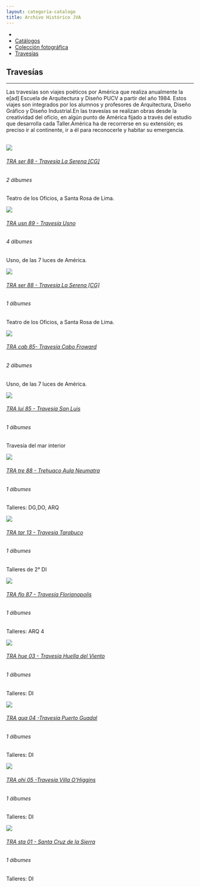 ```yaml
---
layout: categoria-catalogo
title: Archivo Histórico JVA
---
```

<!--  CONTENIDO CENTRAL   -->
<div class='contenedor-sin-relleno'>
  <div class='fila'>
    <div class="col-lg-12 oculto-xs">
      <ul id="breadcrumb">
        <li><a href="#"><i class="icn icn-hogar icn-md"></i></a></li>
        <li><a href="#"> Catálogos </a></li>
        <li><a href="#"> Colección fotográfica </a></li>
        <li><a href="#"> Travesías</a></li>
        </ul>
    </div>
  </div>
</div>
<div class='wrap'>     
  <div class='fila'> <!--Descripcion categoria -->
    <div class='col-lg-6 col-md-6 col-sm-12 col-xs-12'>
      <i class="icn icn-travesia icn-lg gris-oscuro"></i><h2 class='rojo-claro'>Travesías</h2>
      <hr>
      <p class='xs gris-oscuro fina'>Las travesías son viajes poéticos por América que realiza anualmente la e[ad] Escuela de Arquitectura y Diseño PUCV a partir del año 1984. Estos viajes son integrados por los alumnos y profesores de Arquitectura, Diseño Gráfico y Diseño Industrial.En las travesías se realizan obras desde la creatividad del oficio, en algún punto de América fijado a través del estudio que desarrolla cada Taller.América ha de recorrerse en su extensión; es preciso ir al continente, ir a él para reconocerle y habitar su emergencia.</p></br>
    </div>
  </div>
  <div class='fila'>
    <div class='col-lg-3 col-md-3 col-sm-6 col-xs-12'>
      <div class='cont-destacados'>
        <div class='prev-imagen lg'>            
          <div class='catalogo-mas fondo-rojo-claro'>
            <a href='noticia-dest.html'><i class='icn icn-mas blanco recuadro-mas-cat'></i></a>
          </div>
          <img class='altura-foto-interior'src='img/img-archivo/trav-serena.jpg'>
        </div>  
        <a href=''><h6 class='rojo-claro texto-cuadro-des'>TRA ser 88 - Travesía La Serena [CG]</h6></a>
        <div class='linea-seccion'>
          <h6><i class='icn icn-ojo-l icn-md gris-oscuro'></i> 2 álbumes</h6>
        </div> 
        <div class='cont-descripcion-album'>
          <div class='listado-album'>
            <i class='icn icn-nav-der icn-sm rojo-claro'></i>
          </div>
          <p class='xs negro-claro fina'>Teatro de los Oficios, a Santa Rosa de Lima.</p>
        </div>                       
      </div>
    </div>
    <div class='col-lg-3 col-md-3 col-sm-6 col-xs-12'>
      <div class='cont-destacados'>
        <div class='prev-imagen lg'>            
          <div class='catalogo-mas fondo-rojo-claro'>
            <a href='album.html'><i class='icn icn-mas blanco recuadro-mas-cat'></i></a>
          </div>
          <img class='altura-foto-interior'src='img/img-archivo/Usno 212 - 19.jpg'>
        </div>  
        <a href='album.html'><h6 class='rojo-claro texto-cuadro-des'>TRA usn 89 - Travesía Usno</h6></a>
        <div class='linea-seccion'>
          <h6><i class='icn icn-ojo-l icn-md gris-oscuro'></i> 4 álbumes</h6>
        </div>
        <div class='cont-descripcion-album'>
          <div class='listado-album'>
            <i class='icn icn-nav-der icn-sm rojo-claro'></i>
          </div>
          <p class='xs negro-claro fina'>Usno, de las 7 luces de América.</p>
        </div>                      
      </div>
    </div>
    <div class='col-lg-3 col-md-3 col-sm-6 col-xs-12'>
      <div class='cont-destacados'>
        <div class='prev-imagen lg'>            
          <div class='catalogo-mas fondo-rojo-claro'>
            <a href='noticia-dest.html'><i class='icn icn-mas blanco recuadro-mas-cat'></i></a>
          </div>
          <img class='altura-foto-interior'src='img/img-archivo/travesia-laserena5.jpg'>
        </div>  
        <a href=''><h6 class='rojo-claro texto-cuadro-des'>TRA ser 88 - Travesía La Serena [CG]</h6></a>
        <div class='linea-seccion'>
          <h6><i class='icn icn-ojo-l icn-md gris-oscuro'></i>1 álbumes</h6>
        </div>
        <div class='cont-descripcion-album'>
          <div class='listado-album'>
            <i class='icn icn-nav-der icn-sm rojo-claro'></i>
          </div>
          <p class='xs negro-claro fina'>Teatro de los Oficios, a Santa Rosa de Lima.</p>
        </div>                      
      </div>
    </div>
    <div class='col-lg-3 col-md-3 col-sm-6 col-xs-12'>
      <div class='cont-destacados'>
        <div class='prev-imagen lg'>            
          <div class='catalogo-mas fondo-rojo-claro'>
            <a href='noticia-dest.html'><i class='icn icn-mas blanco recuadro-mas-cat'></i></a>
          </div>
          <img class='altura-foto-interior'src='img/img-archivo/travesia-cabofroward85.jpg'>
        </div>  
        <a href=''><h6 class='rojo-claro texto-cuadro-des'>TRA cab 85- Travesía Cabo Froward</h6></a>
        <div class='linea-seccion'>
          <h6><i class='icn icn-ojo-l icn-md gris-oscuro'></i>2 álbumes</h6>
        </div>              
        <div class='cont-descripcion-album'>
          <div class='listado-album'>
            <i class='icn icn-nav-der icn-sm rojo-claro'></i>
          </div>
          <p class='xs negro-claro fina'>Usno, de las 7 luces de América.</p>
        </div>                      
      </div>
    </div>
  </div>
  <div class='fila'>
    <div class='col-lg-3 col-md-3 col-sm-6 col-xs-12'>
      <div class='cont-destacados'>
        <div class='prev-imagen lg'>            
          <div class='catalogo-mas fondo-rojo-claro'>
            <a href='noticia-dest.html'><i class='icn icn-mas blanco recuadro-mas-cat'></i></a>
          </div>
          <img class='altura-foto-interior'src='img/img-archivo/travesia-san-luis.arg.jpg'>
        </div>      
        <a href=''><h6 class='rojo-claro texto-cuadro-des'>TRA lui 85 - Travesía San Luis</h6></a>
        <div class='linea-seccion'>
          <h6><i class='icn icn-ojo-l icn-md gris-oscuro'></i>1 álbumes</h6>
        </div>
        <div class='cont-descripcion-album'>
          <div class='listado-album'>
            <i class='icn icn-nav-der icn-sm rojo-claro'></i>
          </div>
          <p class='xs negro-claro fina'>Travesía del mar interior</p>
        </div>                       
      </div>
    </div>
    <div class='col-lg-3 col-md-3 col-sm-6 col-xs-12'>
      <div class='cont-destacados'>
        <div class='prev-imagen lg'>            
          <div class='catalogo-mas fondo-rojo-claro'>
            <a href='album.html'><i class='icn icn-mas blanco recuadro-mas-cat'></i></a>
          </div>
          <img class='altura-foto-interior'src='img/img-archivo/Trehuaco Aula Neumatra.jpg'>
        </div>  
        <a href='album.html'><h6 class='rojo-claro texto-cuadro-des'>TRA tre 88 - Trehuaco Aula Neumatra</h6></a>
        <div class='linea-seccion'>
          <h6><i class='icn icn-ojo-l icn-md gris-oscuro'></i>1 álbumes</h6>
        </div>
        <div class='cont-descripcion-album'>
          <div class='listado-album'>
            <i class='icn icn-nav-der icn-sm rojo-claro'></i>
          </div>
          <p class='xs negro-claro fina'>Talleres: DG,DO, ARQ</p>
        </div>                      
      </div>
    </div>
    <div class='col-lg-3 col-md-3 col-sm-6 col-xs-12'>
      <div class='cont-destacados'>
        <div class='prev-imagen lg'>            
          <div class='catalogo-mas fondo-rojo-claro'>
            <a href='noticia-dest.html'><i class='icn icn-mas blanco recuadro-mas-cat'></i></a>
          </div>
          <img class='altura-foto-interior'src='img/img-archivo/foto-pub-1.jpg'>
        </div>  
        <a href=''><h6 class='rojo-claro texto-cuadro-des'>TRA tar 13 - Travesía Tarabuco</h6></a>
        <div class='linea-seccion'>
          <h6><i class='icn icn-ojo-l icn-md gris-oscuro'></i>1 álbumes</h6>
        </div>
        <div class='cont-descripcion-album'>
          <div class='listado-album'>
            <i class='icn icn-nav-der icn-sm rojo-claro'></i>
          </div>
          <p class='xs negro-claro fina'>Talleres de 2° DI</p>
        </div>                      
      </div>
    </div>
    <div class='col-lg-3 col-md-3 col-sm-6 col-xs-12'>
      <div class='cont-destacados'>
        <div class='prev-imagen lg'>            
          <div class='catalogo-mas fondo-rojo-claro'>
            <a href='noticia-dest.html'><i class='icn icn-mas blanco recuadro-mas-cat'></i></a>
          </div>
          <img class='altura-foto-interior'src='img/img-archivo/florianopolis.jpg'>
        </div>  
        <a href=''><h6 class='rojo-claro texto-cuadro-des'>TRA flo 87 - Travesía Florianopolis</h6></a>
        <div class='linea-seccion'>
          <h6><i class='icn icn-ojo-l icn-md gris-oscuro'></i>1 álbumes</h6>
        </div>
        <div class='cont-descripcion-album'>
          <div class='listado-album'>
            <i class='icn icn-nav-der icn-sm rojo-claro'></i>
          </div>
          <p class='xs negro-claro fina'>Talleres: ARQ 4</p>
        </div>                      
      </div>
    </div>
  </div>
  <div class='fila'>
    <div class='col-lg-3 col-md-3 col-sm-6 col-xs-12'>
      <div class='cont-destacados'>
        <div class='prev-imagen lg'>            
          <div class='catalogo-mas fondo-rojo-claro'>
            <a href='noticia-dest.html'><i class='icn icn-mas blanco recuadro-mas-cat'></i></a>
          </div>
          <img class='altura-foto-interior'src='img/img-archivo/travesia huella del viento.jpg'>
        </div>  
        <a href=''><h6 class='rojo-claro texto-cuadro-des'>TRA hue 03 - Travesía Huella del Viento</h6></a>
        <div class='linea-seccion'>
          <h6><i class='icn icn-ojo-l icn-md gris-oscuro'></i>1 álbumes</h6>
        </div>
        <div class='cont-descripcion-album'>
          <div class='listado-album'>
            <i class='icn icn-nav-der icn-sm rojo-claro'></i>
          </div>
          <p class='xs negro-claro fina'>Talleres: DI</p>
        </div>                      
      </div>
    </div>
    <div class='col-lg-3 col-md-3 col-sm-6 col-xs-12'>
      <div class='cont-destacados'>
        <div class='prev-imagen lg'>            
          <div class='catalogo-mas fondo-rojo-claro'>
            <a href='noticia-dest.html'><i class='icn icn-mas blanco recuadro-mas-cat'></i></a>
          </div>
          <img class='altura-foto-interior'src='img/img-archivo/Puerto Guadal.jpg'>
        </div>  
        <a href=''><h6 class='rojo-claro texto-cuadro-des'>TRA gua 04 -Travesía Puerto Guadal </h6></a>    
        <div class='linea-seccion'>
          <h6><i class='icn icn-ojo-l icn-md gris-oscuro'></i> 1 álbumes</h6>
        </div>
        <div class='cont-descripcion-album'>
          <div class='listado-album'>
            <i class='icn icn-nav-der icn-sm rojo-claro'></i>
          </div>
          <p class='xs negro-claro fina'>Talleres: DI</p>
        </div>                      
      </div>
    </div>
    <div class='col-lg-3 col-md-3 col-sm-6 col-xs-12'>
      <div class='cont-destacados'>
        <div class='prev-imagen lg'>            
          <div class='catalogo-mas fondo-rojo-claro'>
            <a href='noticia-dest.html'><i class='icn icn-mas blanco recuadro-mas-cat'></i></a>
          </div>
          <img class='altura-foto-interior'src='img/img-archivo/Villa OHiggins.jpg'>
        </div>  
        <a href=''><h6 class='rojo-claro texto-cuadro-des'>TRA ohi 05 -Travesía Villa O'Higgins </h6></a>
        <div class='linea-seccion'>
          <h6><i class='icn icn-ojo-l icn-md gris-oscuro'></i>1 álbumes</h6>  
        </div>
        <div class='cont-descripcion-album'>
          <div class='listado-album'>
            <i class='icn icn-nav-der icn-sm rojo-claro'></i>
          </div>
          <p class='xs negro-claro fina'>Talleres: DI</p>
        </div>                      
      </div>
    </div>
    <div class='col-lg-3 col-md-3 col-sm-6 col-xs-12'>
      <div class='cont-destacados'>
        <div class='prev-imagen lg'>            
          <div class='catalogo-mas fondo-rojo-claro'>
            <a href='noticia-dest.html'><i class='icn icn-mas blanco recuadro-mas-cat'></i></a>
          </div>
          <img class='altura-foto-interior'src='img/img-archivo/TRA sta 01 - Santa Cruz de la Sierra - 09.jpg'>
        </div>  
        <a href=''><h6 class='rojo-claro texto-cuadro-des'>TRA sta 01 - Santa Cruz de la Sierra </h6></a>
        <div class='linea-seccion'>
          <h6><i class='icn icn-ojo-l icn-md gris-oscuro'></i> 1 álbumes</h6>
        </div>
        <div class='cont-descripcion-album'>
          <div class='listado-album'>
            <i class='icn icn-nav-der icn-sm rojo-claro'></i>
          </div>
          <p class='xs negro-claro fina'>Talleres: DI</p>
        </div>                      
      </div>
    </div>
  </div> <!-- fin fila -->
</div> <!-- fin wrap álbumes  -->
</div> <!-- fin pag ancho total-->
